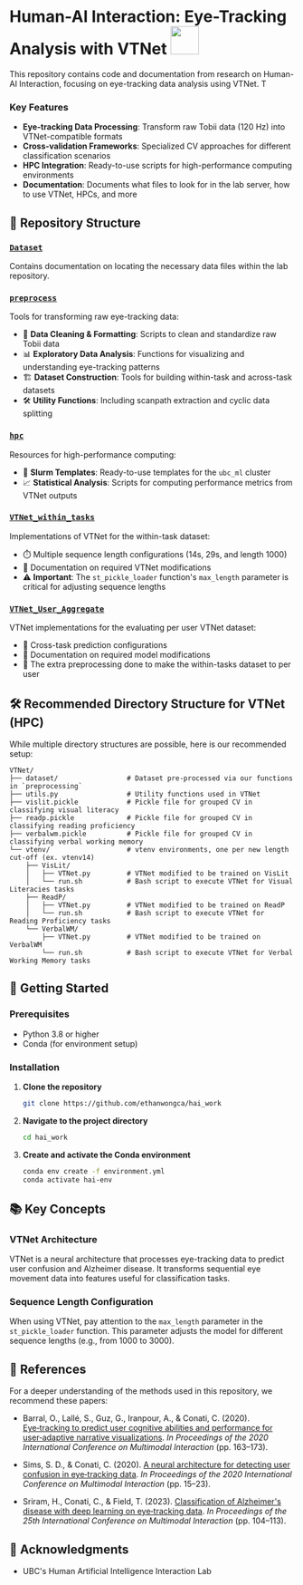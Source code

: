 # Human-AI Interaction: Eye-Tracking Analysis with VTNet <img height=50 width=50 src="https://github.com/user-attachments/assets/a47c4f55-2fe8-458c-b356-2b6b61e12008">

This repository contains code and documentation from research on Human-AI Interaction, focusing on eye-tracking data analysis using VTNet. T

### Key Features

- **Eye-tracking Data Processing**: Transform raw Tobii data (120 Hz) into VTNet-compatible formats
- **Cross-validation Frameworks**: Specialized CV approaches for different classification scenarios
- **HPC Integration**: Ready-to-use scripts for high-performance computing environments
- **Documentation**: Documents what files to look for in the lab server, how to use VTNet, HPCs, and more

## 📁 Repository Structure

### [`Dataset`](./Dataset/)
Contains documentation on locating the necessary data files within the lab repository.

### [`preprocess`](./preprocess/) 
Tools for transforming raw eye-tracking data:
- 🧹 **Data Cleaning & Formatting**: Scripts to clean and standardize raw Tobii data
- 📊 **Exploratory Data Analysis**: Functions for visualizing and understanding eye-tracking patterns
- 🏗️ **Dataset Construction**: Tools for building within-task and across-task datasets
- 🛠️ **Utility Functions**: Including scanpath extraction and cyclic data splitting

### [`hpc`](./hpc/)
Resources for high-performance computing:
- 📝 **Slurm Templates**: Ready-to-use templates for the `ubc_ml` cluster
- 📈 **Statistical Analysis**: Scripts for computing performance metrics from VTNet outputs

### [`VTNet_within_tasks`](./VTNet_within_tasks/)
Implementations of VTNet for the within-task dataset:
- ⏱️ Multiple sequence length configurations (14s, 29s, and length 1000)
- 📄 Documentation on required VTNet modifications
- ⚠️ **Important**: The `st_pickle_loader` function's `max_length` parameter is critical for adjusting sequence lengths

### [`VTNet_User_Aggregate`](./VTNet_across_tasks/)
VTNet implementations for the evaluating per user VTNet dataset:
- 🔄 Cross-task prediction configurations
- 📄 Documentation on required model modifications
- 📝 The extra preprocessing done to make the within-tasks dataset to per user

## 🛠️ Recommended Directory Structure for VTNet (HPC)

While multiple directory structures are possible, here is our recommended setup:

```
VTNet/
├── dataset/                 # Dataset pre-processed via our functions in `preprocessing`        
├── utils.py                 # Utility functions used in VTNet
├── vislit.pickle            # Pickle file for grouped CV in classifying visual literacy
├── readp.pickle             # Pickle file for grouped CV in classifying reading proficiency
├── verbalwm.pickle          # Pickle file for grouped CV in classifying verbal working memory 
└── vtenv/                   # vtenv environments, one per new length cut-off (ex. vtenv14)
    ├── VisLit/
    │   ├── VTNet.py         # VTNet modified to be trained on VisLit 
    │   └── run.sh           # Bash script to execute VTNet for Visual Literacies tasks
    ├── ReadP/
    │   ├── VTNet.py         # VTNet modified to be trained on ReadP
    │   └── run.sh           # Bash script to execute VTNet for Reading Proficiency tasks
    └── VerbalWM/
        ├── VTNet.py         # VTNet modified to be trained on VerbalWM
        └── run.sh           # Bash script to execute VTNet for Verbal Working Memory tasks
```

## 🚀 Getting Started

### Prerequisites
- Python 3.8 or higher
- Conda (for environment setup)

### Installation

1. **Clone the repository**
   ```bash
   git clone https://github.com/ethanwongca/hai_work
   ```

2. **Navigate to the project directory**
   ```bash
   cd hai_work
   ```

3. **Create and activate the Conda environment**
   ```bash
   conda env create -f environment.yml
   conda activate hai-env
   ```

## 📚 Key Concepts

### VTNet Architecture
VTNet is a neural architecture that processes eye-tracking data to predict user confusion and Alzheimer disease. It transforms sequential eye movement data into features useful for classification tasks.

### Sequence Length Configuration
When using VTNet, pay attention to the `max_length` parameter in the `st_pickle_loader` function. This parameter adjusts the model for different sequence lengths (e.g., from 1000 to 3000).

## 📖 References

For a deeper understanding of the methods used in this repository, we recommend these papers:

- Barral, O., Lallé, S., Guz, G., Iranpour, A., & Conati, C. (2020). [Eye‑tracking to predict user cognitive abilities and performance for user‑adaptive narrative visualizations](https://doi.org/10.1145/3382507.3418884). *In Proceedings of the 2020 International Conference on Multimodal Interaction* (pp. 163–173).

- Sims, S. D., & Conati, C. (2020). [A neural architecture for detecting user confusion in eye‑tracking data](https://doi.org/10.1145/3382507.3418828). *In Proceedings of the 2020 International Conference on Multimodal Interaction* (pp. 15–23).

- Sriram, H., Conati, C., & Field, T. (2023). [Classification of Alzheimer's disease with deep learning on eye‑tracking data](https://doi.org/10.1145/3577190.3614149). *In Proceedings of the 25th International Conference on Multimodal Interaction* (pp. 104–113).


## 🤝 Acknowledgments

- UBC's Human Artificial Intelligence Interaction Lab

